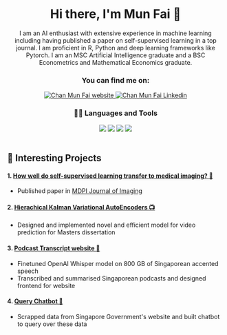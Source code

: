 <div align="center">

# Hi there, I'm Mun Fai 👋 
 
I am an AI enthusiast with extensive experience in machine learning including having published a paper on self-supervised learning in a top journal. I am proficient in R, Python and deep learning frameworks like Pytorch. I am an MSC Artificial Intelligence graduate and a BSC Econometrics and Mathematical Economics graduate. 

  ### You can find me on:

<div align="center">
 <a href="https://chanmunfai.com">
    <img alt="Chan Mun Fai website" src="https://img.shields.io/badge/website-000000?style=for-the-badge&logo=About.me&logoColor=white">
</a>
<a href="https://www.linkedin.com/in/munfai15//">
    <img alt="Chan Mun Fai Linkedin" src="https://img.shields.io/badge/LinkedIn-0077B5?style=for-the-badge&logo=linkedin&logoColor=white">
</a>
</div>

### 👩‍💻 Languages and Tools

<img src="https://img.shields.io/badge/Python-FFD43B?style=for-the-badge&logo=python&logoColor=darkgreen"/>
<img src="https://img.shields.io/badge/PyTorch-EE4C2C?style=for-the-badge&logo=PyTorch&logoColor=white"/>
<img src="https://img.shields.io/badge/Lightning-792DE4?style=for-the-badge&logo=pytorch-lightning&logoColor=white"/>
<img src="https://img.shields.io/badge/Weights_&_Biases-FFBE00?style=for-the-badge&logo=WeightsAndBiases&logoColor=white"/>
</div>

<br>
 
## 🍁 Interesting Projects 
 
#### 1. [How well do self-supervised learning transfer to medical imaging? 🩻 ](https://github.com/jonahanton/SSL_medicalimaging)
 * Published paper in [MDPI Journal of Imaging](https://www.mdpi.com/2313-433X/8/12/320)

#### 2. [Hierachical Kalman Variational AutoEncoders 📺](https://github.com/ChanMunFai/Dissertation)
 * Designed and implemented novel and efficient model for video prediction for Masters dissertation

#### 3. [Podcast Transcript website 🤫](https://github.com/ChanMunFai/financial-coconut-transcripts)
 * Finetuned OpenAI Whisper model on 800 GB of Singaporean accented speech 
 * Transcribed and summarised Singaporean podcasts and designed frontend for website 

#### 4. [Query Chatbot 🤖](https://github.com/ChanMunFai/querychatbot)
 * Scrapped data from Singapore Government's website and built chatbot to query over these data 

